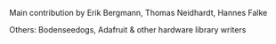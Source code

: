 Main contribution by Erik Bergmann, Thomas Neidhardt, Hannes Falke

Others: Bodenseedogs, Adafruit & other hardware library writers